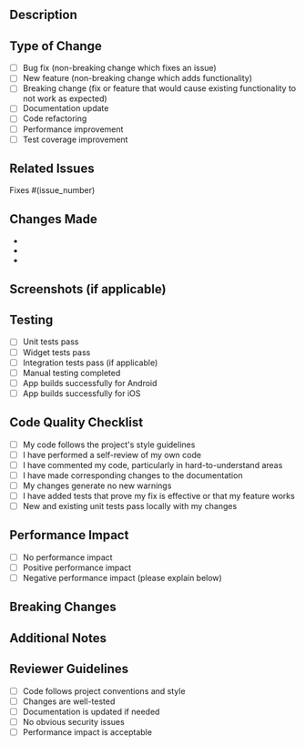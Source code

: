## Description
<!-- Provide a brief description of the changes in this PR -->

## Type of Change
<!-- Please select all that apply by putting an 'x' in the brackets -->
- [ ] Bug fix (non-breaking change which fixes an issue)
- [ ] New feature (non-breaking change which adds functionality)
- [ ] Breaking change (fix or feature that would cause existing functionality to not work as expected)
- [ ] Documentation update
- [ ] Code refactoring
- [ ] Performance improvement
- [ ] Test coverage improvement

## Related Issues
<!-- Link to any related issues using #issue_number -->
Fixes #(issue_number)

## Changes Made
<!-- Provide a detailed list of changes made -->
- 
- 
- 

## Screenshots (if applicable)
<!-- Add screenshots to help explain your changes -->

## Testing
<!-- Describe the tests you ran to verify your changes -->
- [ ] Unit tests pass
- [ ] Widget tests pass
- [ ] Integration tests pass (if applicable)
- [ ] Manual testing completed
- [ ] App builds successfully for Android
- [ ] App builds successfully for iOS

## Code Quality Checklist
- [ ] My code follows the project's style guidelines
- [ ] I have performed a self-review of my own code
- [ ] I have commented my code, particularly in hard-to-understand areas
- [ ] I have made corresponding changes to the documentation
- [ ] My changes generate no new warnings
- [ ] I have added tests that prove my fix is effective or that my feature works
- [ ] New and existing unit tests pass locally with my changes

## Performance Impact
<!-- Describe any performance implications of your changes -->
- [ ] No performance impact
- [ ] Positive performance impact
- [ ] Negative performance impact (please explain below)

## Breaking Changes
<!-- If this PR introduces breaking changes, please describe them -->

## Additional Notes
<!-- Add any additional notes, concerns, or context for reviewers -->

## Reviewer Guidelines
<!-- For reviewers: Please check the following -->
- [ ] Code follows project conventions and style
- [ ] Changes are well-tested
- [ ] Documentation is updated if needed
- [ ] No obvious security issues
- [ ] Performance impact is acceptable